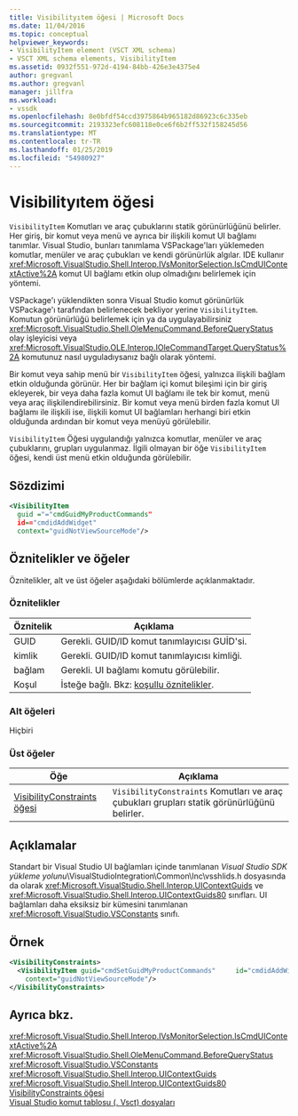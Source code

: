 ```yaml
---
title: Visibilityıtem öğesi | Microsoft Docs
ms.date: 11/04/2016
ms.topic: conceptual
helpviewer_keywords:
- VisibilityItem element (VSCT XML schema)
- VSCT XML schema elements, VisibilityItem
ms.assetid: 0932f551-972d-4194-84bb-426e3e4375e4
author: gregvanl
ms.author: gregvanl
manager: jillfra
ms.workload:
- vssdk
ms.openlocfilehash: 8e0bfdf54ccd3975864b965182d86923c6c335eb
ms.sourcegitcommit: 2193323efc608118e0ce6f6b2ff532f158245d56
ms.translationtype: MT
ms.contentlocale: tr-TR
ms.lasthandoff: 01/25/2019
ms.locfileid: "54980927"
---
```

# <a name="visibilityitem-element"></a>Visibilityıtem öğesi
`VisibilityItem` Komutları ve araç çubuklarını statik görünürlüğünü belirler. Her giriş, bir komut veya menü ve ayrıca bir ilişkili komut UI bağlamı tanımlar. Visual Studio, bunları tanımlama VSPackage'ları yüklemeden komutlar, menüler ve araç çubukları ve kendi görünürlük algılar. IDE kullanır <xref:Microsoft.VisualStudio.Shell.Interop.IVsMonitorSelection.IsCmdUIContextActive%2A> komut UI bağlamı etkin olup olmadığını belirlemek için yöntemi.  
  
 VSPackage'ı yüklendikten sonra Visual Studio komut görünürlük VSPackage'ı tarafından belirlenecek bekliyor yerine `VisibilityItem`. Komutun görünürlüğü belirlemek için ya da uygulayabilirsiniz <xref:Microsoft.VisualStudio.Shell.OleMenuCommand.BeforeQueryStatus> olay işleyicisi veya <xref:Microsoft.VisualStudio.OLE.Interop.IOleCommandTarget.QueryStatus%2A> komutunuz nasıl uyguladıysanız bağlı olarak yöntemi.  
  
 Bir komut veya sahip menü bir `VisibilityItem` öğesi, yalnızca ilişkili bağlam etkin olduğunda görünür. Her bir bağlam içi komut bileşimi için bir giriş ekleyerek, bir veya daha fazla komut UI bağlamı ile tek bir komut, menü veya araç ilişkilendirebilirsiniz. Bir komut veya menü birden fazla komut UI bağlamı ile ilişkili ise, ilişkili komut UI bağlamları herhangi biri etkin olduğunda ardından bir komut veya menüyü görülebilir.  
  
 `VisibilityItem` Öğesi uygulandığı yalnızca komutlar, menüler ve araç çubuklarını, grupları uygulanmaz. İlgili olmayan bir öğe `VisibilityItem` öğesi, kendi üst menü etkin olduğunda görülebilir.  
  
## <a name="syntax"></a>Sözdizimi  
  
```xml  
<VisibilityItem  
  guid ="="cmdGuidMyProductCommands"  
  id=="cmdidAddWidget"  
  context="guidNotViewSourceMode"/>  
```  
  
## <a name="attributes-and-elements"></a>Öznitelikler ve öğeler  
 Öznitelikler, alt ve üst öğeler aşağıdaki bölümlerde açıklanmaktadır.  
  
### <a name="attributes"></a>Öznitelikler  
  
|Öznitelik|Açıklama|  
|---------------|-----------------|  
|GUID|Gerekli. GUID/ID komut tanımlayıcısı GUİD'si.|  
|kimlik|Gerekli. GUID/ID komut tanımlayıcısı kimliği.|  
|bağlam|Gerekli. UI bağlamı komutu görülebilir.|  
|Koşul|İsteğe bağlı. Bkz: [koşullu öznitelikler](../extensibility/vsct-xml-schema-conditional-attributes.md).|  
  
### <a name="child-elements"></a>Alt öğeleri  
 Hiçbiri  
  
### <a name="parent-elements"></a>Üst öğeler  
  
|Öğe|Açıklama|  
|-------------|-----------------|  
|[VisibilityConstraints öğesi](../extensibility/visibilityconstraints-element.md)|`VisibilityConstraints` Komutları ve araç çubukları grupları statik görünürlüğünü belirler.|  
  
## <a name="remarks"></a>Açıklamalar  
 Standart bir Visual Studio UI bağlamları içinde tanımlanan *Visual Studio SDK yükleme yolunu*\VisualStudioIntegration\Common\Inc\vsshlids.h dosyasında da olarak <xref:Microsoft.VisualStudio.Shell.Interop.UIContextGuids> ve <xref:Microsoft.VisualStudio.Shell.Interop.UIContextGuids80> sınıfları. UI bağlamları daha eksiksiz bir kümesini tanımlanan <xref:Microsoft.VisualStudio.VSConstants> sınıfı.  
  
## <a name="example"></a>Örnek  
  
```xml  
<VisibilityConstraints>  
  <VisibilityItem guid="cmdSetGuidMyProductCommands"     id="cmdidAddWidget"  
    context="guidNotViewSourceMode"/>  
</VisibilityConstraints>  
```  
  
## <a name="see-also"></a>Ayrıca bkz.  
 <xref:Microsoft.VisualStudio.Shell.Interop.IVsMonitorSelection.IsCmdUIContextActive%2A>   
 <xref:Microsoft.VisualStudio.Shell.OleMenuCommand.BeforeQueryStatus>   
 <xref:Microsoft.VisualStudio.VSConstants>   
 <xref:Microsoft.VisualStudio.Shell.Interop.UIContextGuids>   
 <xref:Microsoft.VisualStudio.Shell.Interop.UIContextGuids80>   
 [VisibilityConstraints öğesi](../extensibility/visibilityconstraints-element.md)   
 [Visual Studio komut tablosu (. Vsct) dosyaları](../extensibility/internals/visual-studio-command-table-dot-vsct-files.md)